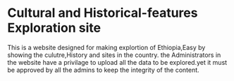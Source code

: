 # Cultural and Historical-features Exploration site
This is a website designed for making explortion of Ethiopia,Easy by  showing the culutre,History and sites in the country.
the Administrators in the website have a privilage to upload all the data to be explored.yet it must be approved by all the 
admins to keep the integrity of the content.
